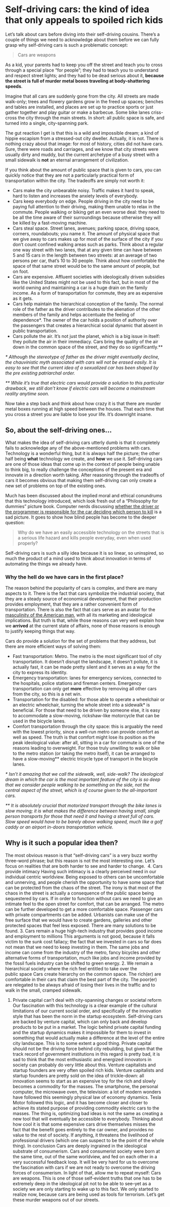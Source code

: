 # Self-driving cars: the kind of idea that only appeals to spoiled rich kids

Let’s talk about cars before diving into their self-driving cousins. There’s a couple of things we need to acknowledge about them before we can fully grasp why self-driving cars is such a problematic concept:

> Cars are weapons

As a kid, your parents had to keep you off the street and teach you to cross through a special place “for people”; they had to teach you to understand and respect street lights; and they had to be dead serious about it, **because the street is full of murder metal boxes traveling at body-shattering speeds**.

Imagine that all cars are suddenly gone from the city. All streets are made walk-only; trees and flowery gardens grow in the freed up spaces; benches and tables are installed, and places are set up to practice sports or just gather together and play guitar or make a barbecue. Some bike lanes criss-cross the city through the main streets. In short: all public space is safe, and turned into a single, city-spanning park.

The gut reaction I get is that this is a wild and impossible dream; a kind of hippie escapism from a stressed-out city dweller. Actually, it is not. There is nothing crazy about that image: for most of history, cities did not have cars. Sure, there were roads and carriages, and we know that city streets were usually dirty and muddy, but the current archetype of a busy street with a small sidewalk is **not** an eternal arrangement of civilization.

If you think about the amount of public space that is given to cars, you can quickly notice that they are not a particularly practical form of transportation within the city. The tradeoffs are simply not worth it:

- Cars make the city unbearable noisy. Traffic makes it hard to speak, hard to listen and increases the anxiety levels of everybody.
- Cars keep everybody on edge. People driving in the city need to be paying full attention to their driving, making them unable to relax in the commute. People walking or biking get an even worse deal: they need to be all the time aware of their surroundings because otherwise they will be killed by a fast-moving machine.
- Cars steal space. Street lanes, avenues; parking space, driving space, corners, roundabouts; you name it. The amount of physical space that we give away to cars makes up for most of the surface of the city if you don’t count confined walking areas such as parks. Think about a regular one way street with two lanes, that at any given time can have between 5 and 15 cars in the length between two streets: at an average of two persons per car, that’s 10 to 30 people. Think about how comfortable the space of that same street would be to the same amount of people, but on foot.
- Cars are expensive. Affluent societies with ideologically driven subsidies like the United States might not be used to this fact, but in most of the world owning and maintaining a car is a huge drain on the family income. As a form of transportation for commute, they are as expensive as it gets.
- Cars help maintain the hierarchical conception of the family. The normal role of the father as the driver contributes to the alienation of the other members of the family and helps accentuate the feeling of dependence*. The owner of the car holds a position of authority over the passengers that creates a hierarchical social dynamic that absent in public transportation.
- Cars pollute the air. It’s not just the planet, which is a big issue in itself: they pollute the air in their immediacy. Cars bring the quality of the air down in the common space of the street, and they do so significantly.**

_* Although the stereotype of father as the driver might eventually decline, the chauvinistic  myth associated with cars will not be erased easily. It is easy to see that the current idea of a sexualized car has been shaped by the pre existing patriarchal order._

_** While it’s true that electric cars would provide a solution to this particular drawback, we still don’t know if electric cars will become a mainstream reality anytime soon._

Now take a step back and think about how crazy it is that there are murder metal boxes running at high speed between the houses. That each time that you cross a street you are liable to lose your life. It’s downright insane. 

## So, about the self-driving ones…

What makes the idea of self-driving cars utterly dumb is that it completely fails to acknowledge any of the above-mentioned problems with cars. Technology is a wonderful thing, but it is always half the picture; the other half being **what** technology we create, and **how** we use it. Self-driving cars are one of those ideas that come up in the context of people being unable to think big, to really challenge the conceptions of the present era and innovate in a direction worth taking. After reasoning through the tradeoffs of cars it becomes obvious that making them self-driving can only create a new set of problems on top of the existing ones. 

Much has been discussed about the implied moral and ethical conundrums that this technology introduced, which look fresh out of a “Philosophy for dummies” picture book. Computer nerds discussing [whether the driver or the programmer is responsible for the car deciding which person to kill](https://www.washingtonpost.com/news/innovations/wp/2017/03/08/what-we-know-about-car-hacking-the-cia-and-those-wikileaks-claims/) is a sad picture. It goes to show how blind people has become to the deeper question: 

> Why do we have an easily accessible technology on the streets that is a serious life hazard and kills people everyday, even when used properly?

Self-driving cars is such a silly idea because it is so linear, so uninspired, so much the product of a mind used to think about innovation in terms of automating the things we already have.

### Why the hell do we have cars in the first place?

The reason behind the popularity of cars is complex, and there are many aspects to it. There is the fact that cars symbolize the industrial society, that they are a steady source of economical development, that their production provides employment, that they are a rather convenient form of transportation. There is also the fact that cars serve as an avatar for the [masculinity of the American man](https://books.google.se/books?id=ym3JHm0MyooC&pg=PA127&lpg=PA127&dq=cars+phallic+symbols&source=bl&ots=7mRG4fTwzO&sig=LKtft81pJ_fco8nunKISrz8Slu4&hl=sv&sa=X&ved=0ahUKEwiX0-vu4afUAhXIDCwKHZkPB0AQ6AEIWTAG#v=onepage&q=cars%20phallic%20symbols&f=false), with all its marketing and ideological implications. But truth is that, while those reasons can very well explain how we **arrived** at the current state of affairs, none of those reasons is enough to justify keeping things that way.

Cars do provide a solution for the set of problems that they address, but there are more efficient ways of solving them:

- Fast transportation: Metro. The metro is the most significant tool of city transportation. It doesn’t disrupt the landscape, it doesn’t pollute, it is actually fast, it can be made pretty silent and it serves as a way for the city to express its identity.
- Emergency transportation: lanes for emergency services, connected to the hospitals, police stations and fireman centers. Emergency transportation can only get **more** effective by removing all other cars from the city, so this is a net win.
- Transportation for the disabled: for those able to operate a wheelchair or an electric wheelchair, turning the whole street into a sidewalk* is beneficial. For those that need to be driven by someone else, it is easy to accommodate a slow-moving, rickshaw-like motorcycle that can be used in the bicycle lanes.
- Comfort transportation through the city space: this is arguably the need with the lowest priority, since a well-run metro can provide comfort as well as speed. The truth is that comfort might lose its position as the peak ideological value: after all, sitting in a car for commute is one of the reasons leading to overweight. For those truly unwilling to walk or bike to the metro station (or taking the metro itself), it can be arranged to have a slow-moving** electric tricycle type of transport in the bicycle lanes.

_* Isn’t it amazing that we call the sidewalk, well, side-walk? The ideological dream in which the car is the most important feature of the city is so deep that we consider people walking to be something on the side, not the central aspect of the street, which is of course given to the all-important cars._

_** It is absolutely crucial that motorized transport through the bike lanes is slow moving; it is what makes the difference between having small, single person transports for those that need it and having a street full of cars. Slow speed would have to be barely above walking speed, much like a golf caddy or an airport in-doors transportation vehicle._

## Why is it such a popular idea then?
The most obvious reason is that “self-driving cars” is a very buzz worthy three-word phrase; but this reason is not the most interesting one. Let’s focus on realities that are both harder to see and harder to change. 
4. Cars provide intimacy
Having such intimacy is a clearly perceived need in our individual centric worldview. Being exposed to others can be uncomfortable and unnerving, and people cherish the opportunity to have some space that can be protected from the chaos of the street. The irony is that most of the chaos in the street is actually a consequence of the public space being sequestered by cars.
If in order to function without cars we need to give an intimate feel to the open street for comfort, that can be arranged. The metro can be further developed to get a more comfortable space. Passenger cars with private compartments can be added. Urbanists can make use of the free surface that we would have to create gardens, galleries and other protected spaces that feel less exposed. There are many solutions to be found.
3. Cars remain a huge high-tech industry that provides good income and employment to millions
This arguments is not good, because it falls victim to the sunk cost fallacy; the fact that we invested in cars so far does not mean that we need to keep investing in them. The same jobs and income can come from the industry of the metro, fancy bicycles and other alternative forms of transportation, much like jobs and income provided by the fossil fuels industry can be shifted to green energy.
2. We remain a hierarchical society where the rich feel entitled to take over the public space
Cars create hierarchy on the common space. The rich(er) are comfortable in their cars that claim the best part of the city. The poor(er) are relegated to be always afraid of losing their lives in the traffic and to walk in the small, cramped sidewalk.
1. Private capital can’t deal with city-spanning changes or societal reform
Our fascination with this technology is a clear example of the cultural limitations of our current social order, and specifically of the innovation style that has been the norm in the startup ecosystem.
Self-driving cars are backed by venture capital, which can only back and develop products to be put in a market. The logic behind private capital funding and the startup dynamics makes it impossible for them to invest in something that would actually make a difference at the level of the entire city landscape.
This is to some extent a good thing. Private capital should not be the driving force behind city rebuilding, but given that the track record of government institutions in this regard is pretty bad, it is sad to think that the most enthusiastic and energized innovators in society can probably do very little about this.
Venture capitalists and startup founders are very often spoiled rich kids.
Venture capitalists and startup founders are pretty sold on the idea of trickle-down: all innovation seems to start as an expensive toy for the rich and slowly becomes a commodity for the masses. The smartphone, the personal computer, the microwave oven, the television: a lot of modern wonders have followed this seemingly physical law of economy dynamics. Tesla Motor followed this logic, and it has become closer and closer to achieve its stated purpose of providing commodity electric cars to the masses.
The thing is, optimizing bad ideas is not the same as creating a new tool that will eventually be accessible to everybody. Thinking about how cool it is that some expensive cars drive themselves misses the fact that the benefit goes entirely to the car owner, and provides no value to the rest of society. If anything, it threatens the livelihood of professional drivers (which one can suspect to be the point of the whole thing).
In conclusion
Cars are deeply ingrained in the ideological substrate of consumerism.
Cars and consumerist society were born at the same time, out of the same worldview, and fed on each other in a very successful feedback loop. It will be very hard for us to overcome the fascination with cars if we are not ready to overcome the driving forces of consumerism.
In light of that, allow me to repeat myself:
Cars are weapons.
This is one of those self-evident truths that one has to be extremely deep in the ideological pit not to be able to see–yet as a society we are only starting to wake up to this fact. We only started to realize now, because cars are being used as tools for terrorism.
Let’s get these murder weapons out of our streets.
